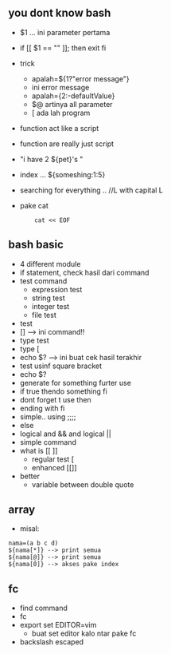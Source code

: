 ## you dont know bash
- $1 ... ini parameter pertama
- if [[ $1 == "" ]]; then
    exit
fi

- trick
    - apalah=${1?"error message"}
    - ini error message
    - apalah={2:-defaultValue}
    - $@ artinya all parameter
    - [  ada lah program
- function act like a script
- function are really just script
- "i have 2 ${pet}'s "
- index ... ${someshing:1:5}
- searching for everything .. //L with capital L
- pake cat 
    ```
        cat << EOF 
    ```

## bash basic
- 4 different module
- if statement, check hasil dari command
- test command
    - expression test
    - string test
    - integer test
    - file test
 - test
 - [] --> ini command!!
 - type test
 - type [
 - echo $? --> ini buat cek hasil terakhir
- test usinf square bracket
- echo $?
- generate for something furter use
- if true thendo something fi
- dont forget t use then
- ending with fi
- simple.. using ;;;;
- else
- logical and && and logical ||
- simple command
- what is [[ ]]
    - regular test [
    - enhanced [[]]
- better 
    - variable between double quote

## array
- misal:
```
nama=(a b c d)
${nama[*]} --> print semua
${nama[@]} --> print semua
${nama[0]} --> akses pake index
``` 

## fc
- find command
- fc
- export set EDITOR=vim
    - buat set editor kalo ntar pake fc
- backslash escaped


